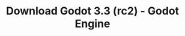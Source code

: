 ---
# Generated by /scripts/js/download_archive_generator !!! do not edit by hand !!!
title: 'Download Godot 3.3 (rc2) - Godot Engine'
type: 'download/archive'
name: '3.3'
flavor: 'rc2'
release_date: '2021-02-12T03:00:00-00:00'
release_notes: '/article/release-candidate-godot-3-2-4-rc-2/'
links:
  android.apk:
    name: 'android.apk'
    title: 'Android'
    caption: 'Universal APK (ARM64 + ARMv7 + x86_64 + x86)'
    tags:
      - 'APK download'
      - 'ARM64/v7'
      - 'x86 (64 & 32 bit)'
    hosts:
      github_builds:
        regular: 'https://github.com/godotengine/godot-builds/releases/download/3.3-rc2/Godot_v3.3-rc2_android_editor.apk'
        mono: '#'
      github:
        regular: 'https://github.com/godotengine/godot/releases/download/3.3-rc2/Godot_v3.3-rc2_android_editor.apk'
        mono: '#'
  macos.universal:
    name: 'macos.universal'
    title: 'macOS'
    caption: 'Universal (x86_64 + Apple Silicon)'
    tags:
      - 'Intel/Apple Silicon'
      - '64 bit'
    hosts:
      github_builds:
        regular: 'https://github.com/godotengine/godot-builds/releases/download/3.3-rc2/Godot_v3.3-rc2_osx.universal.zip'
        mono: 'https://github.com/godotengine/godot-builds/releases/download/3.3-rc2/Godot_v3.3-rc2_mono_osx.universal.zip'
      github:
        regular: 'https://github.com/godotengine/godot/releases/download/3.3-rc2/Godot_v3.3-rc2_osx.universal.zip'
        mono: 'https://github.com/godotengine/godot/releases/download/3.3-rc2/Godot_v3.3-rc2_mono_osx.universal.zip'
  windows.64:
    name: 'windows.64'
    title: 'Windows'
    caption: 'Standard (x86_64)'
    tags:
      - '64 bit'
    hosts:
      github_builds:
        regular: 'https://github.com/godotengine/godot-builds/releases/download/3.3-rc2/Godot_v3.3-rc2_win64.exe.zip'
        mono: 'https://github.com/godotengine/godot-builds/releases/download/3.3-rc2/Godot_v3.3-rc2_mono_win64.zip'
      github:
        regular: 'https://github.com/godotengine/godot/releases/download/3.3-rc2/Godot_v3.3-rc2_win64.exe.zip'
        mono: 'https://github.com/godotengine/godot/releases/download/3.3-rc2/Godot_v3.3-rc2_mono_win64.zip'
  linux_server.headless.64:
    name: 'linux_server.headless.64'
    title: 'Linux Server'
    caption: 'Headless (x86_64)'
    tags:
      - '64 bit'
      - 'Headless'
    hosts:
      github_builds:
        regular: 'https://github.com/godotengine/godot-builds/releases/download/3.3-rc2/Godot_v3.3-rc2_linux_headless.64.zip'
        mono: 'https://github.com/godotengine/godot-builds/releases/download/3.3-rc2/Godot_v3.3-rc2_mono_linux_headless_64.zip'
      github:
        regular: 'https://github.com/godotengine/godot/releases/download/3.3-rc2/Godot_v3.3-rc2_linux_headless.64.zip'
        mono: 'https://github.com/godotengine/godot/releases/download/3.3-rc2/Godot_v3.3-rc2_mono_linux_headless_64.zip'
  web:
    name: 'web'
    title: 'Web editor'
    caption: ''
    tags:
      - 'Self-hosted'
      - 'Cross-platform'
    hosts:
      github_builds:
        regular: 'https://github.com/godotengine/godot-builds/releases/download/3.3-rc2/Godot_v3.3-rc2_web_editor.zip'
        mono: '#'
      github:
        regular: 'https://github.com/godotengine/godot/releases/download/3.3-rc2/Godot_v3.3-rc2_web_editor.zip'
        mono: '#'
  linux.64:
    name: 'linux.64'
    title: 'Linux'
    caption: 'Standard (x86_64)'
    tags:
      - '64 bit'
    hosts:
      github_builds:
        regular: 'https://github.com/godotengine/godot-builds/releases/download/3.3-rc2/Godot_v3.3-rc2_x11.64.zip'
        mono: 'https://github.com/godotengine/godot-builds/releases/download/3.3-rc2/Godot_v3.3-rc2_mono_x11_64.zip'
      github:
        regular: 'https://github.com/godotengine/godot/releases/download/3.3-rc2/Godot_v3.3-rc2_x11.64.zip'
        mono: 'https://github.com/godotengine/godot/releases/download/3.3-rc2/Godot_v3.3-rc2_mono_x11_64.zip'
  linux.32:
    name: 'linux.32'
    title: 'Linux'
    caption: 'Standard (x86)'
    tags:
      - '32 bit'
    hosts:
      github_builds:
        regular: 'https://github.com/godotengine/godot-builds/releases/download/3.3-rc2/Godot_v3.3-rc2_x11.32.zip'
        mono: 'https://github.com/godotengine/godot-builds/releases/download/3.3-rc2/Godot_v3.3-rc2_mono_x11_32.zip'
      github:
        regular: 'https://github.com/godotengine/godot/releases/download/3.3-rc2/Godot_v3.3-rc2_x11.32.zip'
        mono: 'https://github.com/godotengine/godot/releases/download/3.3-rc2/Godot_v3.3-rc2_mono_x11_32.zip'
  windows.32:
    name: 'windows.32'
    title: 'Windows'
    caption: 'Standard (x86)'
    tags:
      - '32 bit'
    hosts:
      github_builds:
        regular: 'https://github.com/godotengine/godot-builds/releases/download/3.3-rc2/Godot_v3.3-rc2_win32.exe.zip'
        mono: 'https://github.com/godotengine/godot-builds/releases/download/3.3-rc2/Godot_v3.3-rc2_mono_win32.zip'
      github:
        regular: 'https://github.com/godotengine/godot/releases/download/3.3-rc2/Godot_v3.3-rc2_win32.exe.zip'
        mono: 'https://github.com/godotengine/godot/releases/download/3.3-rc2/Godot_v3.3-rc2_mono_win32.zip'
  linux_server.64:
    name: 'linux_server.64'
    title: 'Linux Server'
    caption: 'Standard (x86_64)'
    tags:
      - '64 bit'
    hosts:
      github_builds:
        regular: 'https://github.com/godotengine/godot-builds/releases/download/3.3-rc2/Godot_v3.3-rc2_linux_server.64.zip'
        mono: 'https://github.com/godotengine/godot-builds/releases/download/3.3-rc2/Godot_v3.3-rc2_mono_linux_server_64.zip'
      github:
        regular: 'https://github.com/godotengine/godot/releases/download/3.3-rc2/Godot_v3.3-rc2_linux_server.64.zip'
        mono: 'https://github.com/godotengine/godot/releases/download/3.3-rc2/Godot_v3.3-rc2_mono_linux_server_64.zip'
  aar_library:
    name: 'aar_library'
    title: 'AAR library'
    caption: ''
    tags:
      - 'Android plugins'
      - 'Java'
      - 'Kotlin'
    hosts:
      github_builds:
        regular: 'https://github.com/godotengine/godot-builds/releases/download/3.3-rc2/godot-lib.3.3.rc2.release.aar'
        mono: 'https://github.com/godotengine/godot-builds/releases/download/3.3-rc2/godot-lib.3.3.rc2.mono.release.aar'
      github:
        regular: 'https://github.com/godotengine/godot/releases/download/3.3-rc2/godot-lib.3.3.rc2.release.aar'
        mono: 'https://github.com/godotengine/godot/releases/download/3.3-rc2/godot-lib.3.3.rc2.mono.release.aar'
  templates:
    name: 'templates'
    title: 'Export templates'
    caption: ''
    tags:
      - 'Used to export your games to all supported platforms'
    hosts:
      github_builds:
        regular: 'https://github.com/godotengine/godot-builds/releases/download/3.3-rc2/Godot_v3.3-rc2_export_templates.tpz'
        mono: 'https://github.com/godotengine/godot-builds/releases/download/3.3-rc2/Godot_v3.3-rc2_mono_export_templates.tpz'
      github:
        regular: 'https://github.com/godotengine/godot/releases/download/3.3-rc2/Godot_v3.3-rc2_export_templates.tpz'
        mono: 'https://github.com/godotengine/godot/releases/download/3.3-rc2/Godot_v3.3-rc2_mono_export_templates.tpz'
primaryPlatforms:
  - 'android.apk'
  - 'macos.universal'
  - 'windows.64'
  - 'linux_server.headless.64'
  - 'web'
  - 'templates'
---